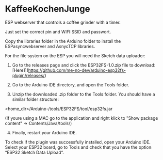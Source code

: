 # KaffeeKochenJunge

ESP webserver that controls a coffee grinder with a timer.

Just set the correct pin and WIFI SSID and passwort.

Copy the libraries folder in the Arduino folder to install the ESPasyncwebserver and AsnycTCP libraries.

For the file system on the ESP you will need the Sketch data uploader:

1) Go to the releases page and click the ESP32FS-1.0.zip file to download: [Here]](https://github.com/me-no-dev/arduino-esp32fs-plugin/releases/)

2) Go to the Arduino IDE directory, and open the Tools folder.


3) Unzip the downloaded .zip folder to the Tools folder. You should have a similar folder structure:

<home_dir>/Arduino-<version>/tools/ESP32FS/tool/esp32fs.jar

(If youre using a MAC go to the application and right klick to "Show package content" -> Contents/Java/tools/)

4) Finally, restart your Arduino IDE.

To check if the plugin was successfully installed, open your Arduino IDE. Select your ESP32 board, go to Tools and check that you have the option “ESP32 Sketch Data Upload“.
